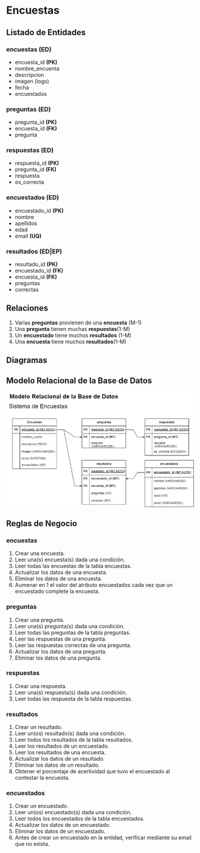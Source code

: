# Encuestas

## Listado de Entidades 

### encuestas **(ED)**

- encuesta_id **(PK)**
- nombre_encuenta
- descripcion
- imagen (logo)
- fecha
- encuestados

### preguntas **(ED)**

- pregunta_id **(PK)**
- encuesta_id **(FK)**
- pregunta

### respuestas **(ED)**

- respuesta_id **(PK)**
- pregunta_id **(FK)**
- respuesta
- es_correcta

### encuestados **(ED)**

- encuestado_id **(PK)**
- nombre
- apellidos
- edad
- email **(UQ)**

### resultados **(ED|EP)**

- resultado_id **(PK)**
- encuestado_id **(FK)**
- encuesta_id **(FK)**
- preguntas
- correctas

## Relaciones

1. Varias **preguntas** provienen de una **encuesta** (M-1)
1. Una **pregunta** tienen muchas **respuestas**(1-M)
1. Un **encuestado** tiene muchos **resultados** (1-M)
1. Una **encuesta** tiene muchos  **resultados**(1-M)

## Diagramas

## Modelo Relacional de la Base de Datos

![Modelo Relacional](Encuestas_ModeloRealcional.png)

## Reglas de Negocio

### encuestas 

1. Crear una encuesta.
1. Leer una(s) encuesta(s) dada una condición.
1. Leer todas las encuestas de la tabla encuestas.
1. Actualizar los datos de una encuesta.
1. Eliminar los datos de una encuesta.
1. Aumenar en 1 el valor del atributo encuestados cada vez que un encuestado complete la encuesta.

### preguntas 

1. Crear una pregunta.
1. Leer una(s) pregunta(s) dada una condición.
1. Leer todas las preguntas de la tabla preguntas.
1. Leer las respuestas de una pregunta.
1. Leer las respuestas correctas de una pregunta.
1. Actualizar los datos de una pregunta.
1. Eliminar los datos de una pregunta.

### respuestas

1. Crear una respuesta.
1. Leer una(s) respuesta(s) dada una condición.
1. Leer todas las respuesta de la tabla respuestas.

### resultados

1. Crear un resultado.
1. Leer un(os) resultado(s) dada una condición.
1. Leer todos los resultados de la tabla resultados.
1. Leer los resultados de un encuestado.
1. Leer los resultados de una encuesta.
1. Actualizar los datos de un resultado. 
1. Eliminar los datos de un resultado. 
1. Obtener el porcentaje de acertividad que tuvo el encuestado al contestar la encuesta. 

### encuestados

1. Crear un encuestado.
1. Leer un(os) encuestado(s) dada una condición.
1. Leer todos los encuestados de la tabla encuestados.
1. Actualizar los datos de un encuestado. 
1. Eliminar los datos de un encuestado. 
1. Antes de crear un encuestado en la entidad, verificar mediante su email que no exista.  